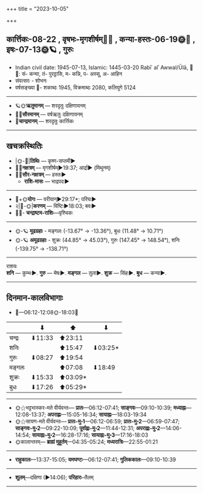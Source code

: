 +++
title = "2023-10-05"

+++
## कार्त्तिकः-08-22  ,  वृषभः-मृगशीर्षम्🌛🌌  ,  कन्या-हस्तः-06-19🌞🌌  ,  इषः-07-13🌞🪐  ,  गुरुः
- Indian civil date: 1945-07-13, Islamic: 1445-03-20 Rabīʿ alʾ Awwal/Ūlā, 🌌🌞: सं- कन्या, तं- पुरट्टासि, म- कन्नि, प- अस्सू, अ- आहिन
- संवत्सरः - शोभनः
- वर्षसङ्ख्या 🌛- शकाब्दः 1945, विक्रमाब्दः 2080, कलियुगे 5124
___________________
- 🪐🌞**ऋतुमानम्** — शरदृतुः दक्षिणायनम्
- 🌌🌞**सौरमानम्** — वर्षऋतुः दक्षिणायनम्
- 🌛**चान्द्रमानम्** — शरदृतुः कार्त्तिकः
___________________


## खचक्रस्थितिः
- |🌞-🌛|**तिथिः** — कृष्ण-सप्तमी►  
- 🌌🌛**नक्षत्रम्** — मृगशीर्षम्►19:37; आर्द्रा► (मिथुनम्)  
- 🌌🌞**सौर-नक्षत्रम्** — हस्तः►  
  - **राशि-मासः** — भाद्रपदः► 
___________________
- 🌛+🌞**योगः** — वरीयान्►29:17*; परिघः►  
- २|🌛-🌞|**करणम्** — विष्टिः►18:03; बवः►  
- 🌌🌛- **चन्द्राष्टम-राशिः**—वृश्चिकः  
___________________
- 🌞-🪐 **मूढग्रहाः** - मङ्गलः (-13.67° → -13.36°), बुधः (11.48° → 10.71°)
- 🌞-🪐 **अमूढग्रहाः** - शुक्रः (44.85° → 45.03°), गुरुः (147.45° → 148.54°), शनिः (-139.75° → -138.71°)
___________________
राशयः  
**शनि** — कुम्भः►. **गुरु** — मेषः►. **मङ्गल** — तुला►. **शुक्र** — सिंहः►. **बुध** — कन्या►. 
___________________


## दिनमान-कालविभागाः
- 🌅—06:12-12:08🌞-18:03🌇  

|      |⬇     |⬆     |⬇     |
|------|-----|-----|------|
|चन्द्रः|⬇11:33 |⬆23:11 |     |
|शनिः   |     |⬆15:47 |⬇03:25*|
|गुरुः  |⬇08:27 |⬆19:54 |     |
|मङ्गलः |     |⬆07:08 |⬇18:49 |
|शुक्रः |⬇15:33 |⬆03:09*|     |
|बुधः   |⬇17:26 |⬆05:29*|     |
___________________
- 🌞⚝भट्टभास्कर-मते वीर्यवन्तः— **प्रातः**—06:12-07:41; **साङ्गवः**—09:10-10:39; **मध्याह्नः**—12:08-13:37; **अपराह्णः**—15:05-16:34; **सायाह्नः**—18:03-19:34  
- 🌞⚝सायण-मते वीर्यवन्तः— **प्रातः-मु॰1**—06:12-06:59; **प्रातः-मु॰2**—06:59-07:47; **साङ्गवः-मु॰2**—09:22-10:09; **पूर्वाह्णः-मु॰2**—11:44-12:31; **अपराह्णः-मु॰2**—14:06-14:54; **सायाह्नः-मु॰2**—16:28-17:16; **सायाह्नः-मु॰3**—17:16-18:03  
- 🌞कालान्तरम्— **ब्राह्मं मुहूर्तम्**—04:35-05:24; **मध्यरात्रिः**—22:55-01:21  
___________________
- **राहुकालः**—13:37-15:05; **यमघण्टः**—06:12-07:41; **गुलिककालः**—09:10-10:39  
___________________
- **शूलम्**—दक्षिणा (►14:06); **परिहारः**–तैलम्  
___________________
